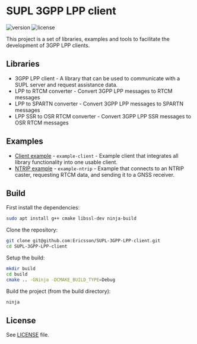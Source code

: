 # SUPL 3GPP LPP client

![version](https://img.shields.io/badge/version-4.0.1-green)
![license](https://img.shields.io/badge/license-MXM-blue)

This project is a set of libraries, examples and tools to facilitate the development of 3GPP LPP clients. 

## Libraries
* 3GPP LPP client - A library that can be used to communicate with a SUPL server and request assistance data.
* LPP to RTCM converter - Convert 3GPP LPP messages to RTCM messages
* LPP to SPARTN converter - Convert 3GPP LPP messages to SPARTN messages
* LPP SSR to OSR RTCM converter - Convert 3GPP LPP SSR messages to OSR RTCM messages

## Examples
* [Client example](/examples/client/README.md) - `example-client` - Example client that integrates all library functionality into one usable client. 
* [NTRIP example](/examples/ntrip/README.md) - `example-ntrip` - Example that connects to an NTRIP caster, requesting RTCM data, and sending it to a GNSS receiver.

## Build

First install the dependencies:
```bash
sudo apt install g++ cmake libssl-dev ninja-build
```

Clone the repository:
```bash
git clone git@github.com:Ericsson/SUPL-3GPP-LPP-client.git
cd SUPL-3GPP-LPP-client
```

Setup the build:
```bash
mkdir build
cd build
cmake .. -GNinja -DCMAKE_BUILD_TYPE=Debug
```

Build the project (from the build directory):
```bash
ninja
```

## License
See [LICENSE](/LICENSE.txt) file.
